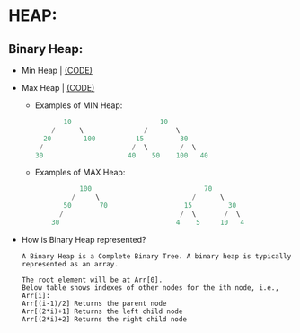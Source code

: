# HEAP:

## Binary Heap:

* Min Heap | [(CODE)]()
* Max Heap | [(CODE)]()
  * Examples of MIN Heap:
  
    
     ```c
            10                      10
         /      \               /       \  
       20        100          15         30  
      /                      /  \        /  \
    30                     40    50    100   40
  
    ```
    
   * Examples of MAX Heap:
     ```c
                100                            70
              /     \                       /      \  
            50       70                   15         30  
           /                             /  \       /  \
         30                             4    5     10   4
     ```
 * How is Binary Heap represented?
 
   ```
   A Binary Heap is a Complete Binary Tree. A binary heap is typically represented as an array.

   The root element will be at Arr[0].
   Below table shows indexes of other nodes for the ith node, i.e., Arr[i]:
   Arr[(i-1)/2]	Returns the parent node
   Arr[(2*i)+1]	Returns the left child node
   Arr[(2*i)+2]	Returns the right child node
   ```
    
